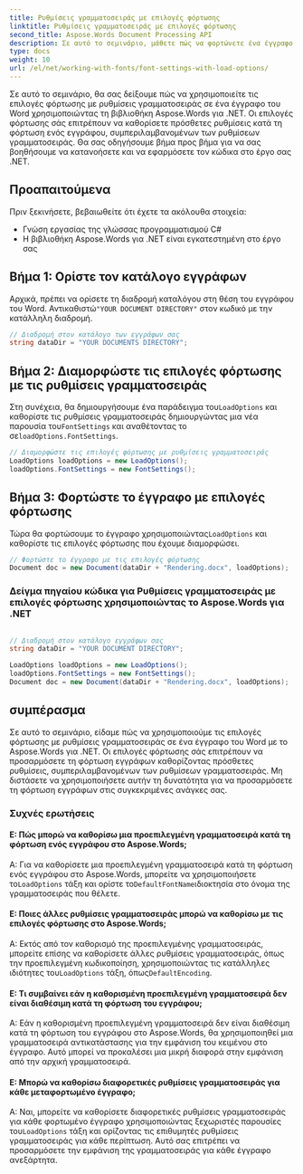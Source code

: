 ```yaml
---
title: Ρυθμίσεις γραμματοσειράς με επιλογές φόρτωσης
linktitle: Ρυθμίσεις γραμματοσειράς με επιλογές φόρτωσης
second_title: Aspose.Words Document Processing API
description: Σε αυτό το σεμινάριο, μάθετε πώς να φορτώνετε ένα έγγραφο του Word με προσαρμοσμένες επιλογές φόρτωσης και αντίστοιχες ρυθμίσεις γραμματοσειράς.
type: docs
weight: 10
url: /el/net/working-with-fonts/font-settings-with-load-options/
---
```

Σε αυτό το σεμινάριο, θα σας δείξουμε πώς να χρησιμοποιείτε τις επιλογές φόρτωσης με ρυθμίσεις γραμματοσειράς σε ένα έγγραφο του Word χρησιμοποιώντας τη βιβλιοθήκη Aspose.Words για .NET. Οι επιλογές φόρτωσης σάς επιτρέπουν να καθορίσετε πρόσθετες ρυθμίσεις κατά τη φόρτωση ενός εγγράφου, συμπεριλαμβανομένων των ρυθμίσεων γραμματοσειράς. Θα σας οδηγήσουμε βήμα προς βήμα για να σας βοηθήσουμε να κατανοήσετε και να εφαρμόσετε τον κώδικα στο έργο σας .NET.

## Προαπαιτούμενα
Πριν ξεκινήσετε, βεβαιωθείτε ότι έχετε τα ακόλουθα στοιχεία:
- Γνώση εργασίας της γλώσσας προγραμματισμού C#
- Η βιβλιοθήκη Aspose.Words για .NET είναι εγκατεστημένη στο έργο σας

## Βήμα 1: Ορίστε τον κατάλογο εγγράφων
 Αρχικά, πρέπει να ορίσετε τη διαδρομή καταλόγου στη θέση του εγγράφου του Word. Αντικαθιστώ`"YOUR DOCUMENT DIRECTORY"` στον κωδικό με την κατάλληλη διαδρομή.

```csharp
// Διαδρομή στον κατάλογο των εγγράφων σας
string dataDir = "YOUR DOCUMENTS DIRECTORY";
```

## Βήμα 2: Διαμορφώστε τις επιλογές φόρτωσης με τις ρυθμίσεις γραμματοσειράς
Στη συνέχεια, θα δημιουργήσουμε ένα παράδειγμα του`LoadOptions` και καθορίστε τις ρυθμίσεις γραμματοσειράς δημιουργώντας μια νέα παρουσία του`FontSettings` και αναθέτοντας το σε`loadOptions.FontSettings`.

```csharp
// Διαμορφώστε τις επιλογές φόρτωσης με ρυθμίσεις γραμματοσειράς
LoadOptions loadOptions = new LoadOptions();
loadOptions.FontSettings = new FontSettings();
```

## Βήμα 3: Φορτώστε το έγγραφο με επιλογές φόρτωσης
 Τώρα θα φορτώσουμε το έγγραφο χρησιμοποιώντας`LoadOptions` και καθορίστε τις επιλογές φόρτωσης που έχουμε διαμορφώσει.

```csharp
// Φορτώστε το έγγραφο με τις επιλογές φόρτωσης
Document doc = new Document(dataDir + "Rendering.docx", loadOptions);
```

### Δείγμα πηγαίου κώδικα για Ρυθμίσεις γραμματοσειράς με επιλογές φόρτωσης χρησιμοποιώντας το Aspose.Words για .NET 
```csharp

// Διαδρομή στον κατάλογο εγγράφων σας
string dataDir = "YOUR DOCUMENT DIRECTORY";

LoadOptions loadOptions = new LoadOptions();
loadOptions.FontSettings = new FontSettings();
Document doc = new Document(dataDir + "Rendering.docx", loadOptions);
```

## συμπέρασμα
Σε αυτό το σεμινάριο, είδαμε πώς να χρησιμοποιούμε τις επιλογές φόρτωσης με ρυθμίσεις γραμματοσειράς σε ένα έγγραφο του Word με το Aspose.Words για .NET. Οι επιλογές φόρτωσης σάς επιτρέπουν να προσαρμόσετε τη φόρτωση εγγράφων καθορίζοντας πρόσθετες ρυθμίσεις, συμπεριλαμβανομένων των ρυθμίσεων γραμματοσειράς. Μη διστάσετε να χρησιμοποιήσετε αυτήν τη δυνατότητα για να προσαρμόσετε τη φόρτωση εγγράφων στις συγκεκριμένες ανάγκες σας.

### Συχνές ερωτήσεις

#### Ε: Πώς μπορώ να καθορίσω μια προεπιλεγμένη γραμματοσειρά κατά τη φόρτωση ενός εγγράφου στο Aspose.Words;

 Α: Για να καθορίσετε μια προεπιλεγμένη γραμματοσειρά κατά τη φόρτωση ενός εγγράφου στο Aspose.Words, μπορείτε να χρησιμοποιήσετε το`LoadOptions` τάξη και ορίστε το`DefaultFontName`ιδιοκτησία στο όνομα της γραμματοσειράς που θέλετε.

#### Ε: Ποιες άλλες ρυθμίσεις γραμματοσειράς μπορώ να καθορίσω με τις επιλογές φόρτωσης στο Aspose.Words;

 A: Εκτός από τον καθορισμό της προεπιλεγμένης γραμματοσειράς, μπορείτε επίσης να καθορίσετε άλλες ρυθμίσεις γραμματοσειράς, όπως την προεπιλεγμένη κωδικοποίηση, χρησιμοποιώντας τις κατάλληλες ιδιότητες του`LoadOptions` τάξη, όπως`DefaultEncoding`.

#### Ε: Τι συμβαίνει εάν η καθορισμένη προεπιλεγμένη γραμματοσειρά δεν είναι διαθέσιμη κατά τη φόρτωση του εγγράφου;

Α: Εάν η καθορισμένη προεπιλεγμένη γραμματοσειρά δεν είναι διαθέσιμη κατά τη φόρτωση του εγγράφου στο Aspose.Words, θα χρησιμοποιηθεί μια γραμματοσειρά αντικατάστασης για την εμφάνιση του κειμένου στο έγγραφο. Αυτό μπορεί να προκαλέσει μια μικρή διαφορά στην εμφάνιση από την αρχική γραμματοσειρά.

#### Ε: Μπορώ να καθορίσω διαφορετικές ρυθμίσεις γραμματοσειράς για κάθε μεταφορτωμένο έγγραφο;

 Α: Ναι, μπορείτε να καθορίσετε διαφορετικές ρυθμίσεις γραμματοσειράς για κάθε φορτωμένο έγγραφο χρησιμοποιώντας ξεχωριστές παρουσίες του`LoadOptions` τάξη και ορίζοντας τις επιθυμητές ρυθμίσεις γραμματοσειράς για κάθε περίπτωση. Αυτό σας επιτρέπει να προσαρμόσετε την εμφάνιση της γραμματοσειράς για κάθε έγγραφο ανεξάρτητα.